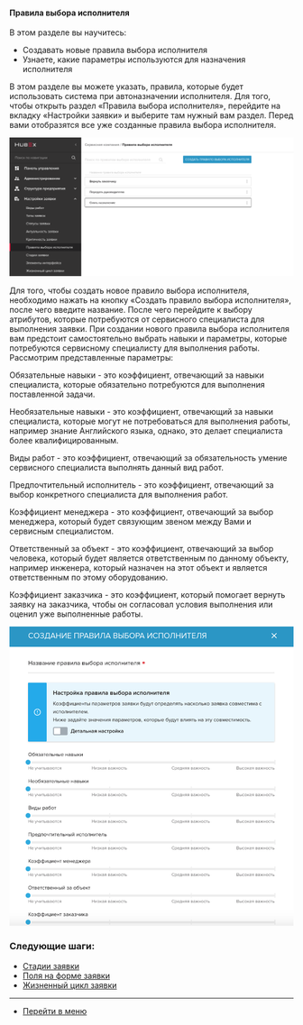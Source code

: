 #### Правила выбора исполнителя
В этом разделе вы научитесь:
- Создавать новые правила выбора исполнителя
- Узнаете, какие параметры используются для назначения исполнителя

В этом разделе вы можете указать, правила, которые будет использовать система при автоназначении исполнителя. Для того, чтобы открыть раздел «Правила выбора исполнителя», перейдите на вкладку «Настройки заявки» и выберите там нужный вам раздел. Перед вами отобразятся все уже созданные правила выбора исполнителя.

![rule1](/attachments/images/FAQ/ADMIN/RulesOfChoice/rule1.png)

Для того, чтобы создать новое правило выбора исполнителя, необходимо нажать на кнопку «Создать правило выбора исполнителя», после чего введите название. После чего перейдите к выбору атрибутов, которые потребуются от сервисного специалиста для выполнения заявки.
При создании нового правила выбора исполнителя вам предстоит самостоятельно выбрать навыки и параметры, которые потребуются сервисному специалисту для выполнения работы.
Рассмотрим представленные параметры:

Обязательные навыки - это коэффициент, отвечающий за навыки специалиста, которые обязательно потребуются для выполнения поставленной задачи.

Необязательные навыки - это коэффициент, отвечающий за навыки специалиста, которые могут не потребоваться для выполнения работы, например знание Английского языка, однако, это делает специалиста более квалифицированным.

Виды работ - это коэффициент, отвечающий за обязательность умение сервисного специалиста выполнять данный вид работ.

Предпочтительный исполнитель - это коэффициент, отвечающий за выбор конкретного специалиста для выполнения работ.

Коэффициент менеджера - это коэффициент, отвечающий за выбор менеджера, который будет связующим звеном между Вами и сервисным специалистом.

Ответственный за объект - это коэффициент, отвечающий за выбор человека, который будет является ответственным по данному объекту, например инженера, который назначен на этот объект и является ответственным по этому оборудованию.

Коэффициент заказчика - это коэффициент, который помогает вернуть заявку на заказчика, чтобы он согласовал условия выполнения или оценил уже выполненные работы.

![rule2](/attachments/images/FAQ/ADMIN/RulesOfChoice/rule2.png)



### Следующие шаги:
- [Стадии заявки](./StageType.md)
- [Поля  на форме заявки](./ElementsOfInterface.md)
- [Жизненный цикл заявки](./TicketLifeCycle.md)

____
- [Перейти в меню](http://wiki.hubex.ru)
